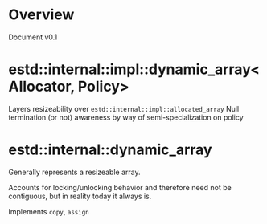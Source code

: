 # Overview

Document v0.1

# estd::internal::impl::dynamic_array<Allocator, Policy>

Layers resizeability over `estd::internal::impl::allocated_array`
Null termination (or not) awareness by way of semi-specialization on policy

# estd::internal::dynamic_array

Generally represents a resizeable array.

Accounts for locking/unlocking behavior and therefore need not be contiguous, but in reality today it always is.

Implements `copy`, `assign`

